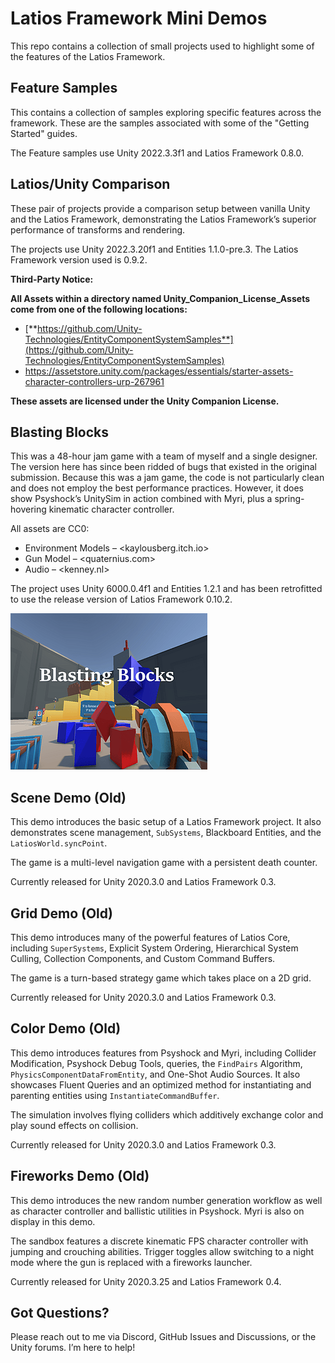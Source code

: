 # Latios Framework Mini Demos

This repo contains a collection of small projects used to highlight some of the
features of the Latios Framework.

## Feature Samples

This contains a collection of samples exploring specific features across the
framework. These are the samples associated with some of the "Getting Started"
guides.

The Feature samples use Unity 2022.3.3f1 and Latios Framework 0.8.0.

## Latios/Unity Comparison

These pair of projects provide a comparison setup between vanilla Unity and the
Latios Framework, demonstrating the Latios Framework’s superior performance of
transforms and rendering.

The projects use Unity 2022.3.20f1 and Entities 1.1.0-pre.3. The Latios
Framework version used is 0.9.2.

**Third-Party Notice:**

**All Assets within a directory named Unity_Companion_License_Assets come from
one of the following locations:**

-   [**https://github.com/Unity-Technologies/EntityComponentSystemSamples**](https://github.com/Unity-Technologies/EntityComponentSystemSamples)
-   <https://assetstore.unity.com/packages/essentials/starter-assets-character-controllers-urp-267961>

**These assets are licensed under the Unity Companion License.**

## Blasting Blocks

This was a 48-hour jam game with a team of myself and a single designer. The
version here has since been ridded of bugs that existed in the original
submission. Because this was a jam game, the code is not particularly clean and
does not employ the best performance practices. However, it does show Psyshock’s
UnitySim in action combined with Myri, plus a spring-hovering kinematic
character controller.

All assets are CC0:

-   Environment Models – <kaylousberg.itch.io>
-   Gun Model – <quaternius.com>
-   Audio – <kenney.nl>

The project uses Unity 6000.0.4f1 and Entities 1.2.1 and has been retrofitted to
use the release version of Latios Framework 0.10.2.

![](media/1c102428a304ea07b7c84b8c9e194abb.png)

## Scene Demo (Old)

This demo introduces the basic setup of a Latios Framework project. It also
demonstrates scene management, `SubSystems`, Blackboard Entities, and the
`LatiosWorld.syncPoint`.

The game is a multi-level navigation game with a persistent death counter.

Currently released for Unity 2020.3.0 and Latios Framework 0.3.

## Grid Demo (Old)

This demo introduces many of the powerful features of Latios Core, including
`SuperSystems`, Explicit System Ordering, Hierarchical System Culling,
Collection Components, and Custom Command Buffers.

The game is a turn-based strategy game which takes place on a 2D grid.

Currently released for Unity 2020.3.0 and Latios Framework 0.3.

## Color Demo (Old)

This demo introduces features from Psyshock and Myri, including Collider
Modification, Psyshock Debug Tools, queries, the `FindPairs` Algorithm,
`PhysicsComponentDataFromEntity`, and One-Shot Audio Sources. It also showcases
Fluent Queries and an optimized method for instantiating and parenting entities
using `InstantiateCommandBuffer`.

The simulation involves flying colliders which additively exchange color and
play sound effects on collision.

Currently released for Unity 2020.3.0 and Latios Framework 0.3.

## Fireworks Demo (Old)

This demo introduces the new random number generation workflow as well as
character controller and ballistic utilities in Psyshock. Myri is also on
display in this demo.

The sandbox features a discrete kinematic FPS character controller with jumping
and crouching abilities. Trigger toggles allow switching to a night mode where
the gun is replaced with a fireworks launcher.

Currently released for Unity 2020.3.25 and Latios Framework 0.4.

## Got Questions?

Please reach out to me via Discord, GitHub Issues and Discussions, or the Unity
forums. I’m here to help!
